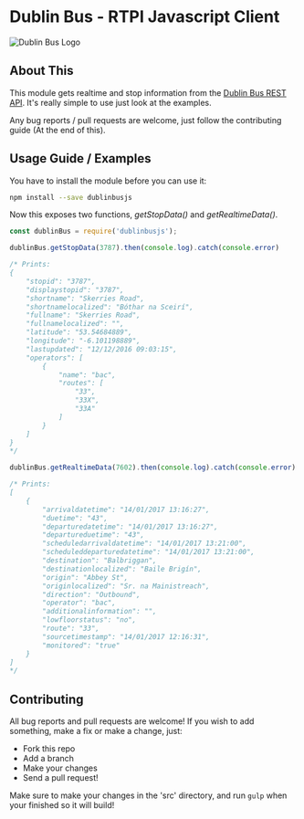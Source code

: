 # Dublin Bus - RTPI Javascript Client
![Dublin Bus Logo](https://upload.wikimedia.org/wikipedia/de/thumb/b/b2/Dublin-bus.svg/2000px-Dublin-bus.svg.png)

## About This
This module gets realtime
and stop information from the
[Dublin Bus REST API](https://data.gov.ie/dataset/real-time-passenger-information-rtpi-for-dublin-bus-bus-eireann-luas-and-irish-rail).
It's really simple to use just look at the examples.

Any bug reports / pull requests are welcome, just follow the contributing guide (At the end of this).

## Usage Guide / Examples
You have to install the module before you can use it:
```bash
npm install --save dublinbusjs
```

Now this exposes two functions, _getStopData()_ and _getRealtimeData()_.

```javascript
const dublinBus = require('dublinbusjs');

dublinBus.getStopData(3787).then(console.log).catch(console.error)

/* Prints:
{
	"stopid": "3787",
	"displaystopid": "3787",
	"shortname": "Skerries Road",
	"shortnamelocalized": "Bóthar na Sceirí",
	"fullname": "Skerries Road",
	"fullnamelocalized": "",
	"latitude": "53.54684889",
	"longitude": "-6.101198889",
	"lastupdated": "12/12/2016 09:03:15",
	"operators": [
		{
			"name": "bac",
			"routes": [
				"33",
				"33X",
				"33A"
			]
		}
	]
}
*/

dublinBus.getRealtimeData(7602).then(console.log).catch(console.error)

/* Prints:
[
	{
		"arrivaldatetime": "14/01/2017 13:16:27",
		"duetime": "43",
		"departuredatetime": "14/01/2017 13:16:27",
		"departureduetime": "43",
		"scheduledarrivaldatetime": "14/01/2017 13:21:00",
		"scheduleddeparturedatetime": "14/01/2017 13:21:00",
		"destination": "Balbriggan",
		"destinationlocalized": "Baile Brigín",
		"origin": "Abbey St",
		"originlocalized": "Sr. na Mainistreach",
		"direction": "Outbound",
		"operator": "bac",
		"additionalinformation": "",
		"lowfloorstatus": "no",
		"route": "33",
		"sourcetimestamp": "14/01/2017 12:16:31",
		"monitored": "true"
	}
]
*/

```

## Contributing
All bug reports and pull requests are welcome!
If you wish to add something, make a fix or make a change, just:

* Fork this repo
* Add a branch
* Make your changes
* Send a pull request!

Make sure to make your changes in the 'src' directory, and run `gulp` when your finished so it will build!
